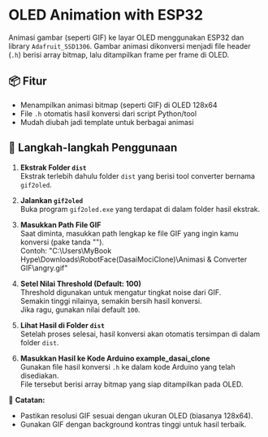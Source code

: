 # OLED Animation with ESP32

Animasi gambar (seperti GIF) ke layar OLED menggunakan ESP32 dan library `Adafruit_SSD1306`. Gambar animasi dikonversi menjadi file header (`.h`) berisi array bitmap, lalu ditampilkan frame per frame di OLED.

## 📦 Fitur

- Menampilkan animasi bitmap (seperti GIF) di OLED 128x64
- File `.h` otomatis hasil konversi dari script Python/tool
- Mudah diubah jadi template untuk berbagai animasi

## 🚀 Langkah-langkah Penggunaan

1. **Ekstrak Folder `dist`**  
   Ekstrak terlebih dahulu folder `dist` yang berisi tool converter bernama `gif2oled`.

2. **Jalankan `gif2oled`**  
   Buka program `gif2oled.exe` yang terdapat di dalam folder hasil ekstrak.

3. **Masukkan Path File GIF**  
   Saat diminta, masukkan path lengkap ke file GIF yang ingin kamu konversi (pake tanda "").  
   Contoh:  "C:\Users\MyBook Hype\Downloads\RobotFace(DasaiMociClone)\Animasi & Converter GIF\angry.gif"

4. **Setel Nilai Threshold (Default: 100)**  
Threshold digunakan untuk mengatur tingkat noise dari GIF.  
Semakin tinggi nilainya, semakin bersih hasil konversi.  
Jika ragu, gunakan nilai default `100`.

5. **Lihat Hasil di Folder `dist`**  
Setelah proses selesai, hasil konversi akan otomatis tersimpan di dalam folder `dist`.

6. **Masukkan Hasil ke Kode Arduino example_dasai_clone**  
Gunakan file hasil konversi `.h` ke dalam kode Arduino yang telah disediakan.  
File tersebut berisi array bitmap yang siap ditampilkan pada OLED.

📌 **Catatan:**
- Pastikan resolusi GIF sesuai dengan ukuran OLED (biasanya 128x64).
- Gunakan GIF dengan background kontras tinggi untuk hasil terbaik.



